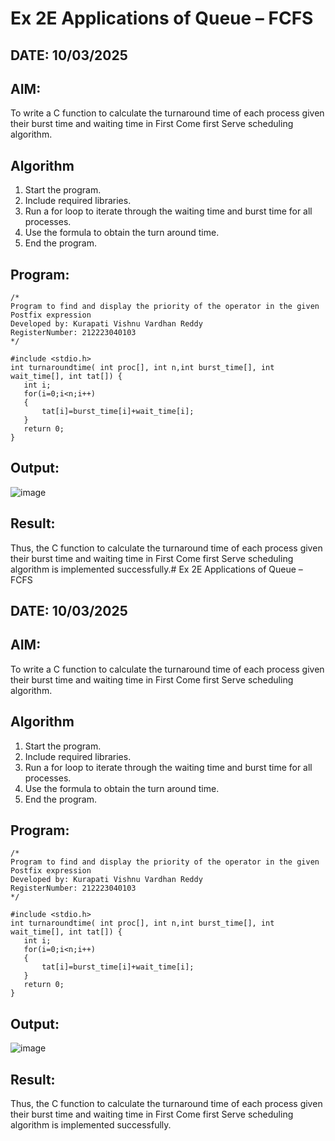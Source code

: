 # Ex 2E Applications of Queue – FCFS
## DATE: 10/03/2025
## AIM:
To write a C function to calculate the turnaround time of each process given their burst time and waiting time in First Come first Serve scheduling algorithm.
## Algorithm
1. Start the program.
2. Include required libraries.
3. Run a for loop to iterate through the waiting time and burst time for all processes.
4. Use the formula to obtain the turn around time.
5. End the program.

## Program:
```
/*
Program to find and display the priority of the operator in the given Postfix expression
Developed by: Kurapati Vishnu Vardhan Reddy
RegisterNumber: 212223040103
*/

#include <stdio.h>
int turnaroundtime( int proc[], int n,int burst_time[], int wait_time[], int tat[]) {
   int i;
   for(i=0;i<n;i++)
   {
       tat[i]=burst_time[i]+wait_time[i];
   }
   return 0;
}
```

## Output:

![image](https://github.com/user-attachments/assets/2ddc42eb-6fbe-4b3a-a7b8-89c8e8c244b4)

## Result:
Thus, the C function to calculate the turnaround time of each process given their burst time and waiting time in First Come first Serve scheduling algorithm is implemented successfully.# Ex 2E Applications of Queue – FCFS
## DATE: 10/03/2025
## AIM:
To write a C function to calculate the turnaround time of each process given their burst time and waiting time in First Come first Serve scheduling algorithm.
## Algorithm
1. Start the program.
2. Include required libraries.
3. Run a for loop to iterate through the waiting time and burst time for all processes.
4. Use the formula to obtain the turn around time.
5. End the program.

## Program:
```
/*
Program to find and display the priority of the operator in the given Postfix expression
Developed by: Kurapati Vishnu Vardhan Reddy
RegisterNumber: 212223040103
*/

#include <stdio.h>
int turnaroundtime( int proc[], int n,int burst_time[], int wait_time[], int tat[]) {
   int i;
   for(i=0;i<n;i++)
   {
       tat[i]=burst_time[i]+wait_time[i];
   }
   return 0;
}
```

## Output:

![image](https://github.com/user-attachments/assets/2ddc42eb-6fbe-4b3a-a7b8-89c8e8c244b4)

## Result:
Thus, the C function to calculate the turnaround time of each process given their burst time and waiting time in First Come first Serve scheduling algorithm is implemented successfully.
